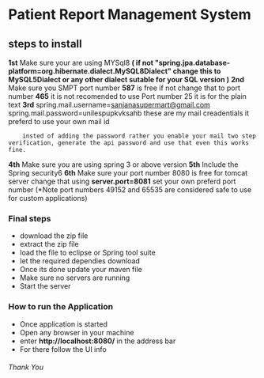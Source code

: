 # Patient Report Management System
## steps to install 

**1st**  Make sure your are using MYSql8 **( if not  "spring.jpa.database-platform=org.hibernate.dialect.MySQL8Dialect" change this to MySQL5Dialect or any other dialect sutable for your SQL version )**
**2nd** Make sure you SMPT port number **587** is free if not change that to port number **465** it is not recomended to use Port number 25 it is for the plain text
**3rd** spring.mail.username=sanjanasupermart@gmail.com
        spring.mail.password=unilespupkvksahb these are my mail creadentials it preferd to use your own mail id
       
        insted of adding the password rather you enable your mail two step verification, generate the api password and use that even this works fine. 
**4th** Make sure you are using spring 3 or above version
**5th** Include the Spring security6
**6th** Make sure your port number 8080 is free for tomcat server change that using **server.port=8081** set your own preferd port number
            (*Note  port numbers 49152 and 65535 are considered safe to use for custom applications)

### Final steps

* download the zip file 
* extract the zip file 
* load the file to eclipse or Spring tool suite 
* let the required dependies download 
* Once its done update your maven file 
* Make sure no servers are running
* Start the server

### How to run the Application 
* Once application is started 
* Open any browser in your machine
* enter **http://localhost:8080/** in the address bar
* For there follow the UI info

###### Thank You
